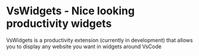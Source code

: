 # VsWidgets - Nice looking productivity widgets

VsWidgets is a productivity extension (currently in development) that allows you to display any website you want in widgets around VsCode